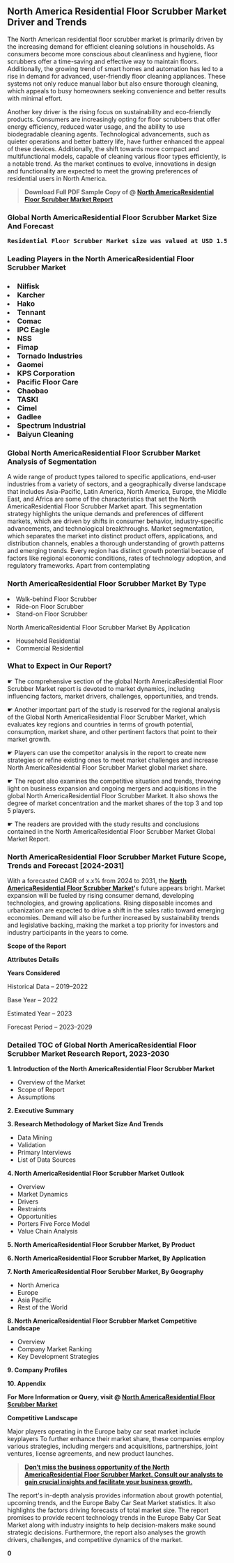 <p><h2>North America Residential Floor Scrubber Market Driver and Trends</h2><p>The North American residential floor scrubber market is primarily driven by the increasing demand for efficient cleaning solutions in households. As consumers become more conscious about cleanliness and hygiene, floor scrubbers offer a time-saving and effective way to maintain floors. Additionally, the growing trend of smart homes and automation has led to a rise in demand for advanced, user-friendly floor cleaning appliances. These systems not only reduce manual labor but also ensure thorough cleaning, which appeals to busy homeowners seeking convenience and better results with minimal effort.</p><p>Another key driver is the rising focus on sustainability and eco-friendly products. Consumers are increasingly opting for floor scrubbers that offer energy efficiency, reduced water usage, and the ability to use biodegradable cleaning agents. Technological advancements, such as quieter operations and better battery life, have further enhanced the appeal of these devices. Additionally, the shift towards more compact and multifunctional models, capable of cleaning various floor types efficiently, is a notable trend. As the market continues to evolve, innovations in design and functionality are expected to meet the growing preferences of residential users in North America.</p></p><blockquote id="" class=""><strong>Download Full PDF Sample Copy of @&nbsp;<a href="https://www.verifiedmarketreports.com/download-sample/?rid=135258&utm_source=GitHub-Jan&utm_medium=260" target="_blank">North AmericaResidential Floor Scrubber Market Report</a>&nbsp;&nbsp;</strong></blockquote><h3 id="" class=""><strong>Global&nbsp;North AmericaResidential Floor Scrubber Market Size And Forecast</strong></h3><pre class="reader-text-block__code-block"><strong>Residential Floor Scrubber Market size was valued at USD 1.5 Billion in 2022 and is projected to reach USD 2.5 Billion by 2030, growing at a CAGR of 7.1% from 2024 to 2030.</strong></pre><h3 id="" class="">Leading Players in the&nbsp;North AmericaResidential Floor Scrubber Market</h3><h3 class=""></Li><Li>Nilfisk</Li><Li> Karcher</Li><Li> Hako</Li><Li> Tennant</Li><Li> Comac</Li><Li> IPC Eagle</Li><Li> NSS</Li><Li> Fimap</Li><Li> Tornado Industries</Li><Li> Gaomei</Li><Li> KPS Corporation</Li><Li> Pacific Floor Care</Li><Li> Chaobao</Li><Li> TASKI</Li><Li> Cimel</Li><Li> Gadlee</Li><Li> Spectrum Industrial</Li><Li> Baiyun Cleaning</h3><h3 id="" class="">Global&nbsp;North AmericaResidential Floor Scrubber Market Analysis of Segmentation</h3><p id="" class="">A wide range of product types tailored to specific applications, end-user industries from a variety of sectors, and a geographically diverse landscape that includes Asia-Pacific, Latin America, North America, Europe, the Middle East, and Africa are some of the characteristics that set the North AmericaResidential Floor Scrubber Market apart. This segmentation strategy highlights the unique demands and preferences of different markets, which are driven by shifts in consumer behavior, industry-specific advancements, and technological breakthroughs. Market segmentation, which separates the market into distinct product offers, applications, and distribution channels, enables a thorough understanding of growth patterns and emerging trends. Every region has distinct growth potential because of factors like regional economic conditions, rates of technology adoption, and regulatory frameworks. Apart from contemplating</p><h3 id="" class="">North AmericaResidential Floor Scrubber Market&nbsp;By Type</h3><p></Li><Li>Walk-behind Floor Scrubber</Li><Li> Ride-on Floor Scrubber</Li><Li> Stand-on Floor Scrubber</p><div class="" data-test-id=""><p>North AmericaResidential Floor Scrubber Market&nbsp;By Application</p></div><p class=""></Li><Li>Household Residential</Li><Li> Commercial Residential</p><div class="" data-test-id=""><h3><span class="">What to Expect in Our Report?</span></h3></div><div class="" data-test-id=""><p><span class="">☛ The comprehensive section of the global North AmericaResidential Floor Scrubber Market report is devoted to market dynamics, including influencing factors, market drivers, challenges, opportunities, and trends.</span></p></div><div class="" data-test-id=""><p><span class="">☛ Another important part of the study is reserved for the regional analysis of the Global North AmericaResidential Floor Scrubber Market, which evaluates key regions and countries in terms of growth potential, consumption, market share, and other pertinent factors that point to their market growth.</span></p></div><div class="" data-test-id=""><p><span class="">☛ Players can use the competitor analysis in the report to create new strategies or refine existing ones to meet market challenges and increase North AmericaResidential Floor Scrubber Market global market share.</span></p></div><div class="" data-test-id=""><p><span class="">☛ The report also examines the competitive situation and trends, throwing light on business expansion and ongoing mergers and acquisitions in the global North AmericaResidential Floor Scrubber Market. It also shows the degree of market concentration and the market shares of the top 3 and top 5 players.</span></p></div><div class="" data-test-id=""><p><span class="">☛ The readers are provided with the study results and conclusions contained in the North AmericaResidential Floor Scrubber Market Global Market Report.</span></p></div><div class="" data-test-id=""><h3><span class="">North AmericaResidential Floor Scrubber Market Future Scope, Trends and Forecast [2024-2031]</span></h3></div><div class="" data-test-id=""><p><span class="">With a forecasted CAGR of x.x% from 2024 to 2031, the <strong><a href="https://www.verifiedmarketreports.com/download-sample/?rid=135258&utm_source=GitHub-Jan&utm_medium=260" target="_blank">North AmericaResidential Floor Scrubber Market</a>'</strong>s future appears bright. Market expansion will be fueled by rising consumer demand, developing technologies, and growing applications. Rising disposable incomes and urbanization are expected to drive a shift in the sales ratio toward emerging economies. Demand will also be further increased by sustainability trends and legislative backing, making the market a top priority for investors and industry participants in the years to come.</span></p><p id="ember66" class="ember-view reader-text-block__paragraph"><strong>Scope of the Report</strong></p><p id="ember67" class="ember-view reader-text-block__paragraph"><strong>Attributes Details</strong></p><p id="ember68" class="ember-view reader-text-block__paragraph"><strong>Years Considered</strong></p><p id="ember69" class="ember-view reader-text-block__paragraph">Historical Data &ndash; 2019&ndash;2022</p><p id="ember70" class="ember-view reader-text-block__paragraph">Base Year &ndash; 2022</p><p id="ember71" class="ember-view reader-text-block__paragraph">Estimated Year &ndash; 2023</p><p id="ember72" class="ember-view reader-text-block__paragraph">Forecast Period &ndash; 2023&ndash;2029</p></div><h3 id="" class="">Detailed TOC of Global North AmericaResidential Floor Scrubber Market Research Report, 2023-2030</h3><p id="" class=""><strong>1. Introduction of the North AmericaResidential Floor Scrubber Market</strong></p><ul><li>Overview of the Market</li><li>Scope of Report</li><li>Assumptions</li></ul><p id="" class=""><strong>2. Executive Summary</strong></p><p id="" class=""><strong>3. Research Methodology of Market Size And Trends</strong></p><ul><li>Data Mining</li><li>Validation</li><li>Primary Interviews</li><li>List of Data Sources</li></ul><p id="" class=""><strong>4. North AmericaResidential Floor Scrubber Market Outlook</strong></p><ul><li>Overview</li><li>Market Dynamics</li><li>Drivers</li><li>Restraints</li><li>Opportunities</li><li>Porters Five Force Model</li><li>Value Chain Analysis</li></ul><p id="" class=""><strong>5. North AmericaResidential Floor Scrubber Market, By Product</strong></p><p id="" class=""><strong>6. North AmericaResidential Floor Scrubber Market, By Application</strong></p><p id="" class=""><strong>7. North AmericaResidential Floor Scrubber Market, By Geography</strong></p><ul><li>North America</li><li>Europe</li><li>Asia Pacific</li><li>Rest of the World</li></ul><p id="" class=""><strong>8. North AmericaResidential Floor Scrubber Market Competitive Landscape</strong></p><ul><li>Overview</li><li>Company Market Ranking</li><li>Key Development Strategies</li></ul><p id="" class=""><strong>9. Company Profiles</strong></p><p id="" class=""><strong>10. Appendix</strong></p><p><strong>For More Information or Query, visit&nbsp;@ <a href="https://www.verifiedmarketreports.com/product/global-residential-floor-scrubber-market-report-2019-competitive-landscape-trends-and-opportunities/" target="_blank">North AmericaResidential Floor Scrubber Market</a></strong></p><p id="ember61" class="ember-view reader-text-block__paragraph"><strong>Competitive Landscape</strong></p><p id="ember62" class="ember-view reader-text-block__paragraph">Major players operating in the Europe baby car seat market include keyplayers To further enhance their market share, these companies employ various strategies, including mergers and acquisitions, partnerships, joint ventures, license agreements, and new product launches.</p><blockquote id="ember63" class="ember-view reader-text-block__blockquote"><strong><a href="https://www.verifiedmarketreports.com/download-sample/?rid=135258&utm_source=GitHub-Jan&utm_medium=260" target="_blank">Don&rsquo;t miss the business opportunity of the North AmericaResidential Floor Scrubber Market. Consult our analysts to gain crucial insights and facilitate your business growth.</a></strong></blockquote><p id="ember64" class="ember-view reader-text-block__paragraph">The report's in-depth analysis provides information about growth potential, upcoming trends, and the Europe Baby Car Seat Market statistics. It also highlights the factors driving forecasts of total market size. The report promises to provide recent technology trends in the Europe Baby Car Seat Market along with industry insights to help decision-makers make sound strategic decisions. Furthermore, the report also analyses the growth drivers, challenges, and competitive dynamics of the market.</p><p class="ember-view reader-text-block__paragraph"><strong>0</strong></p>

